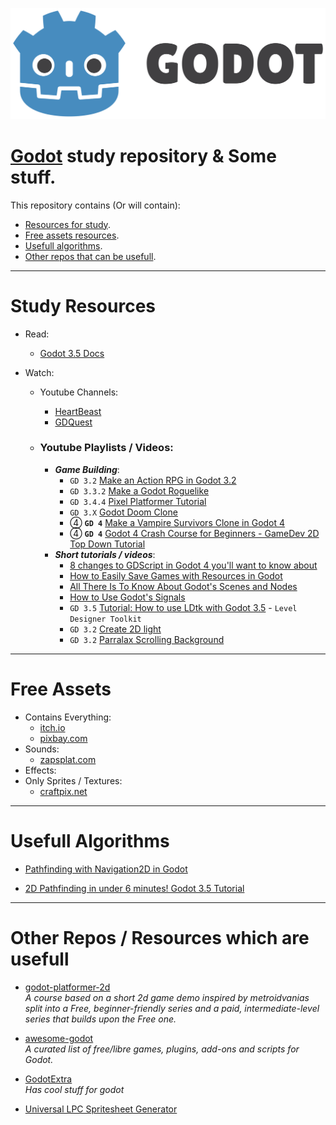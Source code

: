 ![image](./assets/logo.svg)
# [Godot](https://godotengine.org/) study repository & Some stuff.

This repository contains (Or will contain):
- [Resources for study](#study-resources).
- [Free assets resources](#free-assets).
- [Usefull algorithms](#usefull-algorithms).
- [Other repos that can be usefull](#other-repos-which-are-usefull).


---
# Study Resources

- Read:
    - [Godot 3.5 Docs](https://docs.godotengine.org/en/stable/)

- Watch:
    - Youtube Channels:
        - [HeartBeast](https://www.youtube.com/@uheartbeast)
        - [GDQuest](https://www.youtube.com/@Gdquest)

    - ### Youtube Playlists / Videos:
        - ***Game Building***:
            - `GD 3.2` [Make an Action RPG in Godot 3.2](https://www.youtube.com/watch?v=mAbG8Oi-SvQ&list=PL9FzW-m48fn2SlrW0KoLT4n5egNdX-W9a&index=1&ab_channel=HeartBeast)
            - `GD 3.3.2` [Make a Godot Roguelike](https://www.youtube.com/watch?v=axMNUTmFEDA&list=PL2-ArCpIQtjELkyLKec8BaVVCeunuHSK9&ab_channel=Matinator)
            - `GD 3.4.4` [Pixel Platformer Tutorial](https://www.youtube.com/watch?v=f3WGFwCduY0&list=PL9FzW-m48fn16W1Sz5bhTd1ArQQv4f-Cm&index=1&ab_channel=HeartBeast)
            - `GD 3.X` [Godot Doom Clone](https://www.youtube.com/watch?v=lp1xmIk8-x0&list=PL8zFvrwKVF4h_sqmepUDveicsEkvGUhFb&ab_channel=LukeRS)
            - ④ **`GD 4`** [Make a Vampire Survivors Clone in Godot 4](https://www.youtube.com/watch?v=abA7TF7z6W8&list=PLtosjGHWDab682nfZ1f6JSQ1cjap7Ieeb&ab_channel=Branno)
            - ④ **`GD 4`** [Godot 4 Crash Course for Beginners - GameDev 2D Top Down Tutorial](https://www.youtube.com/watch?v=Luf2Kr5s3BM&ab_channel=Chris%27Tutorials)
        - ***Short tutorials / videos***:
            - [8 changes to GDScript in Godot 4 you'll want to know about](https://www.youtube.com/watch?v=8BgAeN4RRR4&ab_channel=TheShaggyDev)
            - [How to Easily Save Games with Resources in Godot](https://www.youtube.com/watch?v=TGdQ57qCCF0&ab_channel=GDQuest)
            - [All There Is To Know About Godot's Scenes and Nodes](https://www.youtube.com/watch?v=y0QAvyv9Wbw&ab_channel=GDQuest)
            - [How to Use Godot's Signals](https://www.youtube.com/watch?v=NK_SYVO7lMA&t=639s&ab_channel=GDQuest)
            - `GD 3.5` [Tutorial: How to use LDtk with Godot 3.5](https://www.youtube.com/watch?v=EJym1soK18E&ab_channel=SlickGames) - `Level Designer Toolkit`
            - `GD 3.2` [Create 2D light](https://www.youtube.com/watch?v=j_FMsL_ru1w&ab_channel=bitbrain)
            - `GD 3.2` [Parralax Scrolling Background](https://www.youtube.com/watch?v=f8z4x6R7OSM&ab_channel=bitbrain)
---
# Free Assets
- Contains Everything:
    - [itch.io](https://itch.io/game-assets/free)
    - [pixbay.com](https://pixabay.com/)
- Sounds:
    - [zapsplat.com](https://www.zapsplat.com/sound-effect-categories/)
- Effects:
- Only Sprites / Textures:
    - [craftpix.net](https://craftpix.net/freebies/)

---
# Usefull Algorithms

- [Pathfinding with Navigation2D in Godot](https://www.youtube.com/watch?v=gFlGMLmg8yg&ab_channel=JohnIvess)

- [2D Pathfinding in under 6 minutes! Godot 3.5 Tutorial](https://www.youtube.com/watch?v=_MTJ9Qz0gJk&ab_channel=bitbrain) 
---
# Other Repos / Resources which are usefull

- [godot-platformer-2d](https://github.com/GDQuest/godot-platformer-2d)  
    *A course based on a short 2d game demo inspired by metroidvanias split into a Free, beginner-friendly series and a paid, intermediate-level series that builds upon the Free one.*
- [awesome-godot](https://github.com/godotengine/awesome-godot)  
    *A curated list of free/libre games, plugins, add-ons and scripts for Godot.*
- [GodotExtra](https://godotextra.com/)  
    *Has cool stuff for godot*

- [Universal LPC Spritesheet Generator](https://sanderfrenken.github.io/Universal-LPC-Spritesheet-Character-Generator/#?body=Body_color_light&head=Human_male_light)